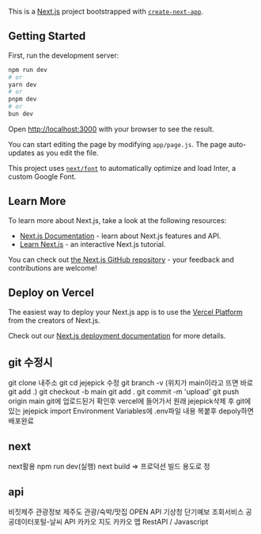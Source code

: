 This is a [Next.js](https://nextjs.org/) project bootstrapped with [`create-next-app`](https://github.com/vercel/next.js/tree/canary/packages/create-next-app).

## Getting Started

First, run the development server:

```bash
npm run dev
# or
yarn dev
# or
pnpm dev
# or
bun dev
```

Open [http://localhost:3000](http://localhost:3000) with your browser to see the result.

You can start editing the page by modifying `app/page.js`. The page auto-updates as you edit the file.

This project uses [`next/font`](https://nextjs.org/docs/basic-features/font-optimization) to automatically optimize and load Inter, a custom Google Font.

## Learn More

To learn more about Next.js, take a look at the following resources:

- [Next.js Documentation](https://nextjs.org/docs) - learn about Next.js features and API.
- [Learn Next.js](https://nextjs.org/learn) - an interactive Next.js tutorial.

You can check out [the Next.js GitHub repository](https://github.com/vercel/next.js/) - your feedback and contributions are welcome!

## Deploy on Vercel

The easiest way to deploy your Next.js app is to use the [Vercel Platform](https://vercel.com/new?utm_medium=default-template&filter=next.js&utm_source=create-next-app&utm_campaign=create-next-app-readme) from the creators of Next.js.

Check out our [Next.js deployment documentation](https://nextjs.org/docs/deployment) for more details.

## git 수정시
git clone 내주소
git cd jejepick
수정
git branch -v (위치가 main이라고 뜨면 바로 git add .)
git checkout -b main
git add .
git commit -m 'upload'
git push origin main
git에 업로드된거 확인후
vercel에 들어가서 원래 jejepick삭제 후
git에 있는 jejepick import
Environment Variables에 .env파일 내용 복붙후 depoly하면 배포완료

## next
next활용
npm run dev(실행)
next build ⇒ 프로덕션 빌드 용도로 정

## api
비짓제주 관광정보 제주도 관광/숙박/맛집 OPEN API
기상청 단기예보 조회서비스 공공데이터포털-날씨 API
카카오 지도 카카오 맵 RestAPI / Javascript


